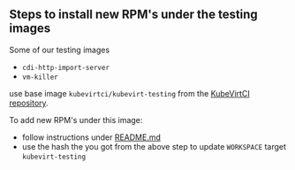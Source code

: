 ## Steps to install new RPM's under the testing images

Some of our testing images

- `cdi-http-import-server`
- `vm-killer`

use base image `kubevirtci/kubevirt-testing` from the [KubeVirtCI repository](https://github.com/kubevirt/kubevirtci/tree/master/images).

To add new RPM's under this image:

- follow instructions under [README.md](https://github.com/kubevirt/kubevirtci/blob/master/images/README.md)
- use the hash the you got from the above step to update `WORKSPACE` target `kubevirt-testing`
